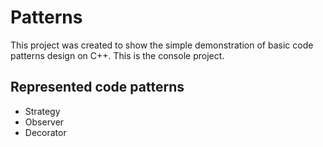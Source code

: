 # Patterns

This project was created to show the simple demonstration of basic code patterns design on C++. This is the console project.

## Represented code patterns 

* Strategy
* Observer
* Decorator

